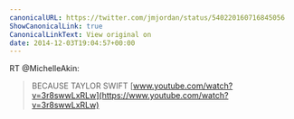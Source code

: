 ```yaml
---
canonicalURL: https://twitter.com/jmjordan/status/540220160716845056
ShowCanonicalLink: true
CanonicalLinkText: View original on
date: 2014-12-03T19:04:57+00:00
---
```

RT @MichelleAkin:
> BECAUSE TAYLOR SWIFT [www.youtube.com/watch?v=3r8swwLxRLw](https://www.youtube.com/watch?v=3r8swwLxRLw)